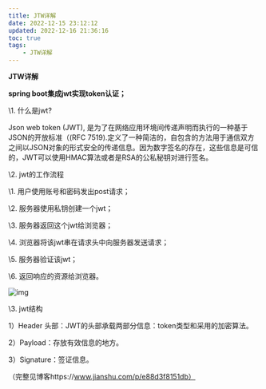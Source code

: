 ```yaml
---
title: JTW详解
date: 2022-12-15 23:12:12
updated: 2022-12-16 21:36:16
toc: true
tags: 
    - JTW详解
---
```

**JTW详解**

**spring boot集成jwt实现token认证；**

\1. 什么是jwt?

Json web token (JWT), 是为了在网络应用环境间传递声明而执行的一种基于JSON的开放标准（(RFC 7519).定义了一种简洁的，自包含的方法用于通信双方之间以JSON对象的形式安全的传递信息。因为数字签名的存在，这些信息是可信的，JWT可以使用HMAC算法或者是RSA的公私秘钥对进行签名。

\2. jwt的工作流程

\1. 用户使用账号和密码发出post请求；

\2. 服务器使用私钥创建一个jwt；

\3. 服务器返回这个jwt给浏览器；

\4. 浏览器将该jwt串在请求头中向服务器发送请求；

\5. 服务器验证该jwt；

\6. 返回响应的资源给浏览器。

![img](C:\Users\14133\AppData\Local\YNote\data\m18378511016@163.com\f5f9098e49bc44e887b4c730a09776c1\jwt.png)

\3. jwt结构

1）Header 头部：JWT的头部承载两部分信息：token类型和采用的加密算法。

2）Payload：存放有效信息的地方。

3）Signature：签证信息。

（完整见博客https://www.jianshu.com/p/e88d3f8151db）